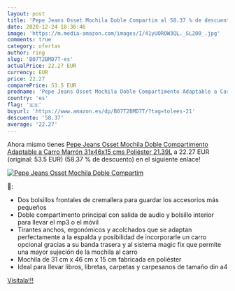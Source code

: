 ```yaml
---
layout: post
title: 'Pepe Jeans Osset Mochila Doble Compartim al 58.37 % de descuento'
date: 2020-12-24 18:36:46
image: 'https://m.media-amazon.com/images/I/41yUOROW3QL._SL200_.jpg'
comments: true
category: ofertas
author: ring
slug: 'B07T2BMD7T-es'
actualPrice: 22.27 EUR
currency: EUR
price: 22.27
comparePrice: 53.5 EUR
prodname: 'Pepe Jeans Osset Mochila Doble Compartimento Adaptable a Carro Marrón 31x46x15 cms Poliéster 21.39L'
country: 'es'
flag: '🇪🇸'
buyurl: 'https://www.amazon.es/dp/B07T2BMD7T/?tag=tolees-21'
descuento: '58.37'
average: '22.27'
---
```


Ahora mismo tienes [Pepe Jeans Osset Mochila Doble Compartimento Adaptable a Carro Marrón 31x46x15 cms Poliéster 21.39L](https://www.amazon.es/dp/B07T2BMD7T/?tag=tolees-21) a 22.27 EUR (original: 53.5 EUR) (58.37 %  de descuento) en el siguiente enlace!

[![Pepe Jeans Osset Mochila Doble Compartim](https://m.media-amazon.com/images/I/41yUOROW3QL._SL200_.jpg)](https://www.amazon.es/dp/B07T2BMD7T/?tag=tolees-21)

🔎:

- Dos bolsillos frontales de cremallera para guardar los accesorios más pequeños
- Doble compartimento principal con salida de audio y bolsillo interior para llevar el mp3 o el móvil
- Tirantes anchos, ergonómicos y acolchados que se adaptan perfectamente a la espalda y posibilidad de incorporarle un carro opcional gracias a su banda trasera y al sistema magic fix que permite una mayor sujeción de la mochila al carro
- Mochila de 31 cm x 46 cm x 15 cm fabricada en poliéster
- Ideal para llevar libros, libretas, carpetas y carpesanos de tamaño din a4

[Visítala!!!](https://www.amazon.es/dp/B07T2BMD7T/?tag=tolees-21)
